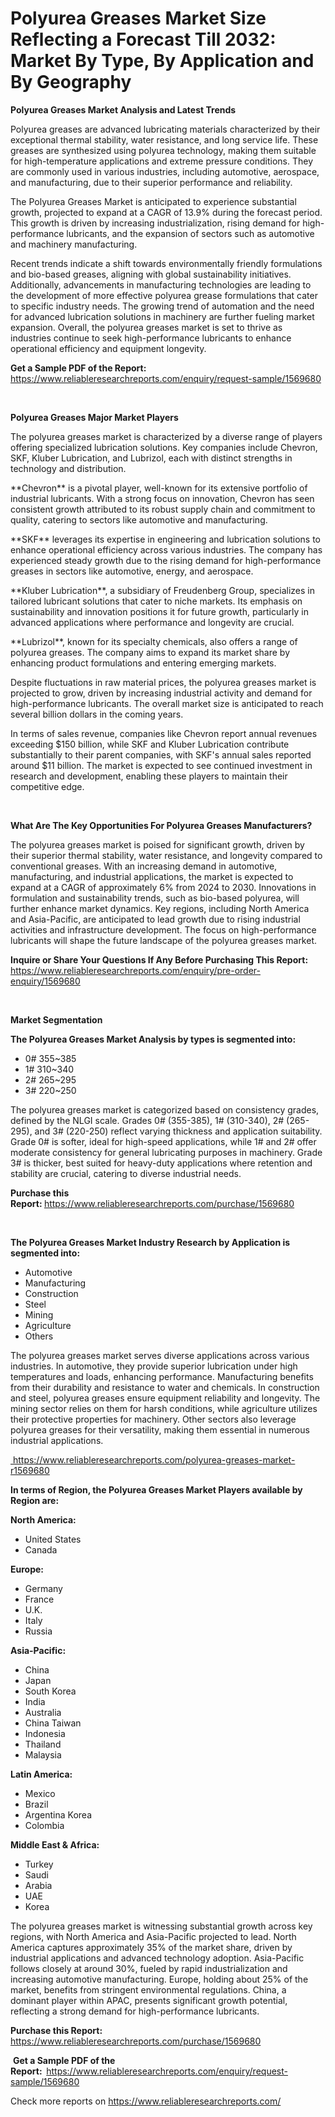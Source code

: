 <p><h1>Polyurea Greases Market Size Reflecting a Forecast Till 2032: Market By Type, By Application and By Geography</h1></p><p><strong>Polyurea Greases Market Analysis and Latest Trends</strong></p>
<p><p>Polyurea greases are advanced lubricating materials characterized by their exceptional thermal stability, water resistance, and long service life. These greases are synthesized using polyurea technology, making them suitable for high-temperature applications and extreme pressure conditions. They are commonly used in various industries, including automotive, aerospace, and manufacturing, due to their superior performance and reliability.</p><p>The Polyurea Greases Market is anticipated to experience substantial growth, projected to expand at a CAGR of 13.9% during the forecast period. This growth is driven by increasing industrialization, rising demand for high-performance lubricants, and the expansion of sectors such as automotive and machinery manufacturing. </p><p>Recent trends indicate a shift towards environmentally friendly formulations and bio-based greases, aligning with global sustainability initiatives. Additionally, advancements in manufacturing technologies are leading to the development of more effective polyurea grease formulations that cater to specific industry needs. The growing trend of automation and the need for advanced lubrication solutions in machinery are further fueling market expansion. Overall, the polyurea greases market is set to thrive as industries continue to seek high-performance lubricants to enhance operational efficiency and equipment longevity.</p></p>
<p><strong>Get a Sample PDF of the Report:&nbsp;</strong> <a href="https://www.reliableresearchreports.com/enquiry/request-sample/1569680?utm_campaign=3057&utm_medium=2&utm_source=Github&utm_content=ia&utm_term=25032025&utm_id=polyurea-greases">https://www.reliableresearchreports.com/enquiry/request-sample/1569680</a></p>
<p>&nbsp;</p>
<p><strong>Polyurea Greases Major Market Players</strong></p>
<p><p>The polyurea greases market is characterized by a diverse range of players offering specialized lubrication solutions. Key companies include Chevron, SKF, Kluber Lubrication, and Lubrizol, each with distinct strengths in technology and distribution.</p><p>**Chevron** is a pivotal player, well-known for its extensive portfolio of industrial lubricants. With a strong focus on innovation, Chevron has seen consistent growth attributed to its robust supply chain and commitment to quality, catering to sectors like automotive and manufacturing.</p><p>**SKF** leverages its expertise in engineering and lubrication solutions to enhance operational efficiency across various industries. The company has experienced steady growth due to the rising demand for high-performance greases in sectors like automotive, energy, and aerospace.</p><p>**Kluber Lubrication**, a subsidiary of Freudenberg Group, specializes in tailored lubricant solutions that cater to niche markets. Its emphasis on sustainability and innovation positions it for future growth, particularly in advanced applications where performance and longevity are crucial.</p><p>**Lubrizol**, known for its specialty chemicals, also offers a range of polyurea greases. The company aims to expand its market share by enhancing product formulations and entering emerging markets.</p><p>Despite fluctuations in raw material prices, the polyurea greases market is projected to grow, driven by increasing industrial activity and demand for high-performance lubricants. The overall market size is anticipated to reach several billion dollars in the coming years.</p><p>In terms of sales revenue, companies like Chevron report annual revenues exceeding $150 billion, while SKF and Kluber Lubrication contribute substantially to their parent companies, with SKF's annual sales reported around $11 billion. The market is expected to see continued investment in research and development, enabling these players to maintain their competitive edge.</p></p>
<p>&nbsp;</p>
<p><strong>What Are The Key Opportunities For Polyurea Greases Manufacturers?</strong></p>
<p><p>The polyurea greases market is poised for significant growth, driven by their superior thermal stability, water resistance, and longevity compared to conventional greases. With an increasing demand in automotive, manufacturing, and industrial applications, the market is expected to expand at a CAGR of approximately 6% from 2024 to 2030. Innovations in formulation and sustainability trends, such as bio-based polyurea, will further enhance market dynamics. Key regions, including North America and Asia-Pacific, are anticipated to lead growth due to rising industrial activities and infrastructure development. The focus on high-performance lubricants will shape the future landscape of the polyurea greases market.</p></p>
<p><strong>Inquire or Share Your Questions If Any Before Purchasing This Report:</strong> <a href="https://www.reliableresearchreports.com/enquiry/pre-order-enquiry/1569680?utm_campaign=3057&utm_medium=2&utm_source=Github&utm_content=ia&utm_term=25032025&utm_id=polyurea-greases">https://www.reliableresearchreports.com/enquiry/pre-order-enquiry/1569680</a></p>
<p>&nbsp;</p>
<p><strong>Market Segmentation</strong></p>
<p><strong>The Polyurea Greases Market Analysis by types is segmented into:</strong></p>
<p><ul><li>0# 355~385</li><li>1# 310~340</li><li>2# 265~295</li><li>3# 220~250</li></ul></p>
<p><p>The polyurea greases market is categorized based on consistency grades, defined by the NLGI scale. Grades 0# (355-385), 1# (310-340), 2# (265-295), and 3# (220-250) reflect varying thickness and application suitability. Grade 0# is softer, ideal for high-speed applications, while 1# and 2# offer moderate consistency for general lubricating purposes in machinery. Grade 3# is thicker, best suited for heavy-duty applications where retention and stability are crucial, catering to diverse industrial needs.</p></p>
<p><strong>Purchase this Report:&nbsp;</strong><a href="https://www.reliableresearchreports.com/purchase/1569680?utm_campaign=3057&utm_medium=2&utm_source=Github&utm_content=ia&utm_term=25032025&utm_id=polyurea-greases">https://www.reliableresearchreports.com/purchase/1569680</a></p>
<p>&nbsp;</p>
<p><strong>The Polyurea Greases Market Industry Research by Application is segmented into:</strong></p>
<p><ul><li>Automotive</li><li>Manufacturing</li><li>Construction</li><li>Steel</li><li>Mining</li><li>Agriculture</li><li>Others</li></ul></p>
<p><p>The polyurea greases market serves diverse applications across various industries. In automotive, they provide superior lubrication under high temperatures and loads, enhancing performance. Manufacturing benefits from their durability and resistance to water and chemicals. In construction and steel, polyurea greases ensure equipment reliability and longevity. The mining sector relies on them for harsh conditions, while agriculture utilizes their protective properties for machinery. Other sectors also leverage polyurea greases for their versatility, making them essential in numerous industrial applications.</p></p>
<p><a href="https://www.reliableresearchreports.com/polyurea-greases-market-r1569680?utm_campaign=3057&utm_medium=2&utm_source=Github&utm_content=ia&utm_term=25032025&utm_id=polyurea-greases">&nbsp;https://www.reliableresearchreports.com/polyurea-greases-market-r1569680</a></p>
<p><strong>In terms of Region, the Polyurea Greases Market Players available by Region are:</strong></p>
<p>
    <p> <strong> North America: </strong>
        <ul>
            <li>United States</li>
            <li>Canada</li>
        </ul>
        </p> 
    <p> <strong> Europe: </strong>
        <ul>
            <li>Germany</li>
            <li>France</li>
            <li>U.K.</li>
            <li>Italy</li>
            <li>Russia</li>
        </ul>
        </p> 
    <p> <strong> Asia-Pacific: </strong>
        <ul>
            <li>China</li>
            <li>Japan</li>
            <li>South Korea</li>
            <li>India</li>
            <li>Australia</li>
            <li>China Taiwan</li>
            <li>Indonesia</li>
            <li>Thailand</li>
            <li>Malaysia</li>
        </ul>
        </p> 
    <p> <strong> Latin America: </strong>
        <ul>
            <li>Mexico</li>
            <li>Brazil</li>
            <li>Argentina Korea</li>
            <li>Colombia</li>
        </ul>
        </p> 
    <p> <strong> Middle East & Africa: </strong>
        <ul>
            <li>Turkey</li>
            <li>Saudi</li>
            <li>Arabia</li>
            <li>UAE</li>
            <li>Korea</li>
        </ul>
    </p>
    </p>
<p><p>The polyurea greases market is witnessing substantial growth across key regions, with North America and Asia-Pacific projected to lead. North America captures approximately 35% of the market share, driven by industrial applications and advanced technology adoption. Asia-Pacific follows closely at around 30%, fueled by rapid industrialization and increasing automotive manufacturing. Europe, holding about 25% of the market, benefits from stringent environmental regulations. China, a dominant player within APAC, presents significant growth potential, reflecting a strong demand for high-performance lubricants.</p></p>
<p><strong>Purchase this Report: </strong><a href="https://www.reliableresearchreports.com/purchase/1569680?utm_campaign=3057&utm_medium=2&utm_source=Github&utm_content=ia&utm_term=25032025&utm_id=polyurea-greases">https://www.reliableresearchreports.com/purchase/1569680</a></p>
<p>&nbsp;<strong>Get a Sample PDF of the Report:&nbsp;&nbsp;</strong><a href="https://www.reliableresearchreports.com/enquiry/request-sample/1569680?utm_campaign=3057&utm_medium=2&utm_source=Github&utm_content=ia&utm_term=25032025&utm_id=polyurea-greases">https://www.reliableresearchreports.com/enquiry/request-sample/1569680</a></p>
<p><strong></strong></p>
<p>Check more reports on <a href="https://www.reliableresearchreports.com/?utm_campaign=3057&utm_medium=2&utm_source=Github&utm_content=ia&utm_term=25032025&utm_id=polyurea-greases">https://www.reliableresearchreports.com/</a></p>